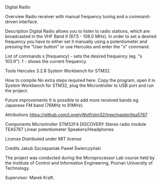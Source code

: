 Digital Radio

Overview
Radio receiver with manual frequency tuning and a command-driven interface.

Description
Digital Radio allows you to listen to radio stations, which are broadcasted in the VHF Band II (87.5 - 108.0 MHz). In order to set a desired frequency you have to either set it manually using a potentiometer and pressing the "User button" or use Hercules and enter the "s" command.

List of commands
s [frequency] - sets the desired frequency (eg. "s 103.9").
f - shows the current frequency.

Tools
Hercules 3.2.8
System Workbench for STM32

How to compile
No extra steps required here. Copy the program, open it in System Workbench for STM32, plug the Microntroller to USB port and run the project.

Future improvements
It is possible to add more received bands eg. Japanese FM band (76MHz to 91MHz).

Attributions
https://github.com/LonelyWolf/stm32/tree/master/tea5767

Components
Microntroller STM32F4 DISCOVERY
Stereo radio module TEA5767
Linear potentiometer
Speakers/Headphones

License
Distributed under MIT license

Credits
Jakub Szczepaniak
Paweł Świerczyński

The project was conducted during the Microprocessor Lab course held by the Institute of Control and Information Engineering, Poznan University of Technology.

Supervisor: Marek Kraft.
